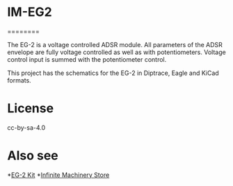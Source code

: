 # IM-EG2
========

The EG-2 is a voltage controlled ADSR module. All parameters of the ADSR envelope are fully voltage controlled as well as with potentiometers. Voltage control input is summed with the potentiometer control.

This project has the schematics for the EG-2 in Diptrace, Eagle and KiCad formats.

License
=======
cc-by-sa-4.0

Also see
========

*[EG-2 Kit](https://www.infinitemachinery.com/eg-2)
*[Infinite Machinery Store](https://www.infinitemachinery.com)

 
